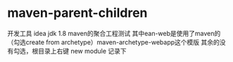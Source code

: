 # maven-parent-children
开发工具 idea
jdk  1.8
maven的聚合工程测试
其中ean-web是使用了maven的（勾选create from archetype）maven-archetype-webapp这个模版
其余的没有勾选，根目录上右键 new module 
记录下
